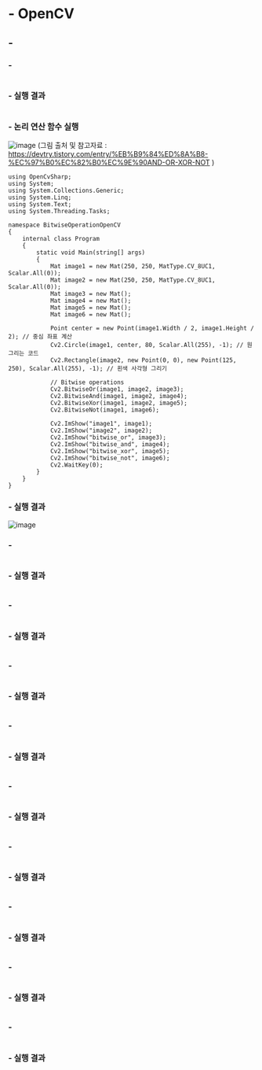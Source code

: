 # - OpenCV

## - 

### - 


```

```


### - 실행 결과


```

```


### - 논리 연산 함수 실행

![image](https://github.com/user-attachments/assets/418f8f10-4af6-484a-b636-32229937b6f1)
(그림 출처 및 참고자료 : https://devtry.tistory.com/entry/%EB%B9%84%ED%8A%B8-%EC%97%B0%EC%82%B0%EC%9E%90AND-OR-XOR-NOT )

```
using OpenCvSharp;
using System;
using System.Collections.Generic;
using System.Linq;
using System.Text;
using System.Threading.Tasks;

namespace BitwiseOperationOpenCV
{
    internal class Program
    {
        static void Main(string[] args)
        {
            Mat image1 = new Mat(250, 250, MatType.CV_8UC1, Scalar.All(0));
            Mat image2 = new Mat(250, 250, MatType.CV_8UC1, Scalar.All(0));
            Mat image3 = new Mat();
            Mat image4 = new Mat();
            Mat image5 = new Mat();
            Mat image6 = new Mat();

            Point center = new Point(image1.Width / 2, image1.Height / 2); // 중심 좌표 계산
            Cv2.Circle(image1, center, 80, Scalar.All(255), -1); // 원 그리는 코드
            Cv2.Rectangle(image2, new Point(0, 0), new Point(125, 250), Scalar.All(255), -1); // 흰색 사각형 그리기

            // Bitwise operations
            Cv2.BitwiseOr(image1, image2, image3);
            Cv2.BitwiseAnd(image1, image2, image4);
            Cv2.BitwiseXor(image1, image2, image5);
            Cv2.BitwiseNot(image1, image6);

            Cv2.ImShow("image1", image1);
            Cv2.ImShow("image2", image2);
            Cv2.ImShow("bitwise_or", image3);
            Cv2.ImShow("bitwise_and", image4);
            Cv2.ImShow("bitwise_xor", image5);
            Cv2.ImShow("bitwise_not", image6);
            Cv2.WaitKey(0);
        }
    }
}
```


### - 실행 결과


![image](https://github.com/user-attachments/assets/0b5d420f-dee6-45a4-bb69-c4a3e212be27)



### - 


```

```


### - 실행 결과


```

```


### - 


```

```


### - 실행 결과


```

```


### - 


```

```


### - 실행 결과


```

```


### - 


```

```


### - 실행 결과


```

```


### - 


```

```


### - 실행 결과


```

```


### - 


```

```


### - 실행 결과


```

```


### - 


```

```


### - 실행 결과


```

```


### - 


```

```


### - 실행 결과


```

```


### - 


```

```


### - 실행 결과


```

```


